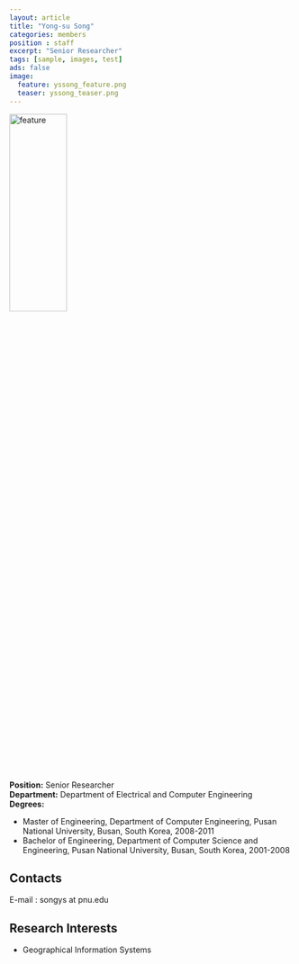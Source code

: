 ```yaml
---
layout: article
title: "Yong-su Song"
categories: members
position : staff
excerpt: "Senior Researcher"
tags: [sample, images, test]
ads: false
image:
  feature: yssong_feature.png
  teaser: yssong_teaser.png
---
```


<div><img style="width: 45%; height: 30%" src="{{ site.baseurl }}/images/{{ page.image.feature }}" alt="feature" ></div>

**Position:** Senior Researcher <br/>
**Department:** Department of Electrical and Computer Engineering <br/>
**Degrees:** <br/>
* Master of Engineering, Department of Computer Engineering, Pusan National University, Busan, South Korea, 2008-2011 <br/>
* Bachelor of Engineering, Department of Computer Science and Engineering, Pusan National University, Busan, South Korea, 2001-2008 <br/>

## Contacts

E-mail : songys at pnu.edu <br/>

## Research Interests

* Geographical Information Systems
